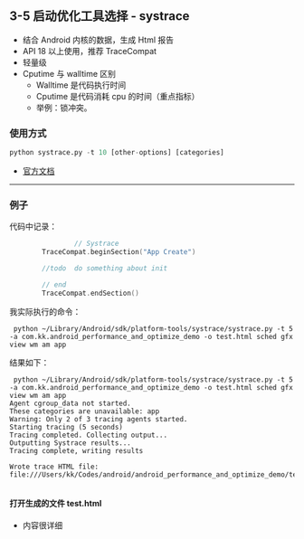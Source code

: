 ## 3-5 启动优化工具选择 - systrace

- 结合 Android 内核的数据，生成 Html 报告
- API 18 以上使用，推荐 TraceCompat
- 轻量级
- Cputime 与 walltime 区别
  - Walltime 是代码执行时间
  - Cputime 是代码消耗 cpu 的时间（重点指标）
  - 举例：锁冲突。

### 使用方式

```python
python systrace.py -t 10 [other-options] [categories]
```

- [官方文档](https://developer.android.com/topic/performance/tracing/command-line)

---

### 例子

代码中记录：

```kotlin
				// Systrace
        TraceCompat.beginSection("App Create")

        //todo  do something about init

        // end
        TraceCompat.endSection()
```



我实际执行的命令：

```
 python ~/Library/Android/sdk/platform-tools/systrace/systrace.py -t 5 -a com.kk.android_performance_and_optimize_demo -o test.html sched gfx view wm am app
```

结果如下：

```shell
 python ~/Library/Android/sdk/platform-tools/systrace/systrace.py -t 5 -a com.kk.android_performance_and_optimize_demo -o test.html sched gfx view wm am app
Agent cgroup_data not started.
These categories are unavailable: app
Warning: Only 2 of 3 tracing agents started.
Starting tracing (5 seconds)
Tracing completed. Collecting output...
Outputting Systrace results...
Tracing complete, writing results

Wrote trace HTML file: file:///Users/kk/Codes/android/android_performance_and_optimize_demo/test.html


```

#### 打开生成的文件 test.html

- 内容很详细

